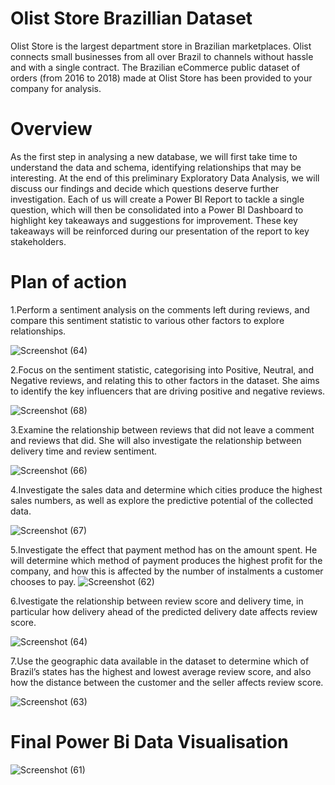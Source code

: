 # Olist Store Brazillian Dataset

Olist Store is the largest department store in Brazilian marketplaces. Olist connects small businesses from all over Brazil to channels without hassle and with a single contract. The Brazilian eCommerce public dataset of orders (from 2016 to 2018) made at Olist Store has been provided to your company for analysis.


# Overview

As the first step in analysing a new database, we will first take time to understand the data and schema, identifying relationships that may be interesting. At the end of this preliminary Exploratory Data Analysis, we will discuss our findings and decide which questions deserve further investigation. Each of us will create a Power BI Report to tackle a single question, which will then be consolidated into a Power BI Dashboard to highlight key takeaways and suggestions for improvement. These key takeaways will be reinforced during our presentation of the report to key stakeholders.

# Plan of action
1.Perform a sentiment analysis on the comments left during reviews, and compare this sentiment statistic to various other factors to explore relationships. 

![Screenshot (64)](https://user-images.githubusercontent.com/36445846/198919314-9d1fd11c-598e-4e88-8544-6a324e5d5786.png)


2.Focus on the sentiment statistic, categorising into Positive, Neutral, and Negative reviews, and relating this to other factors in the dataset. She aims to identify the key influencers that are driving positive and negative reviews.

![Screenshot (68)](https://user-images.githubusercontent.com/36445846/198919365-43617fca-6055-40bb-951b-8a49af68fe26.png)


3.Examine the relationship between reviews that did not leave a comment and reviews that did. She will also investigate the relationship between delivery time and review sentiment.

![Screenshot (66)](https://user-images.githubusercontent.com/36445846/198919410-f6d2d22d-636c-411a-a03f-7ca456587a60.png)


4.Investigate the sales data and determine which cities produce the highest sales numbers, as well as explore the predictive potential of the collected data.

![Screenshot (67)](https://user-images.githubusercontent.com/36445846/198919428-4daaddd1-0e0b-449d-8def-1384f64fc362.png)


5.Investigate the effect that payment method has on the amount spent. He will determine which method of payment produces the highest profit for the company, and how this is affected by the number of instalments a customer chooses to pay.
![Screenshot (62)](https://user-images.githubusercontent.com/36445846/198919474-3fce7406-3f5d-4824-85e1-262464161770.png)


6.Ivestigate the relationship between review score and delivery time, in particular how delivery ahead of the predicted delivery date affects review score.

![Screenshot (64)](https://user-images.githubusercontent.com/36445846/198919593-2a21902d-a548-45d0-b5a4-12255bd339dc.png)


7.Use the geographic data available in the dataset to determine which of Brazil’s states has the highest and lowest average review score, and also how the distance between the customer and the seller affects review score.

![Screenshot (63)](https://user-images.githubusercontent.com/36445846/198919497-fd707a23-c96d-4674-86aa-aaa4c07a1a6d.png)


# Final Power Bi Data Visualisation
![Screenshot (61)](https://user-images.githubusercontent.com/36445846/198915292-39344668-a5e8-4f78-8184-3b665f7f21a4.png)


#


